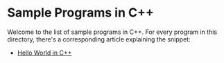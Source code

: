 # Sample Programs in C++

Welcome to the list of sample programs in C++. For every program in this
directory, there's a corresponding article explaining the snippet:

- [Hello World in C++](https://therenegadecoder.com/code/hello-world-in-c-plus-plus/)
